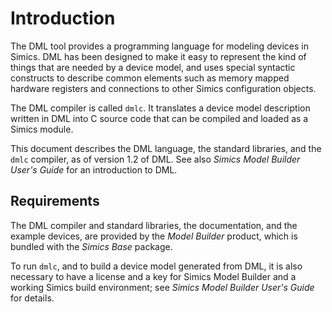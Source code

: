 <!--
  © 2021-2022 Intel Corporation
  SPDX-License-Identifier: MPL-2.0
-->

# Introduction

The DML tool provides a programming language for modeling devices
in Simics. DML has been designed to make it easy to represent the
kind of things that are needed by a device model, and uses special syntactic
constructs to describe common elements such as memory mapped hardware registers
and connections to other Simics configuration objects.

The DML compiler is called `dmlc`. It translates a device model
description written in DML into C source code that can be compiled and
loaded as a Simics module.

This document describes the DML language, the standard libraries, and
the `dmlc` compiler, as of version 1.2 of DML. See
also *Simics Model Builder User's Guide* for an introduction
to DML.

## Requirements

The DML compiler and standard libraries, the documentation, and the
example devices, are provided by the *Model Builder* product,
which is bundled with the *Simics Base* package.

To run `dmlc`, and to build a device model generated from
DML, it is also necessary to have a license and a key for Simics Model Builder
and a working Simics build environment; see
*Simics Model Builder User's Guide* for details.

